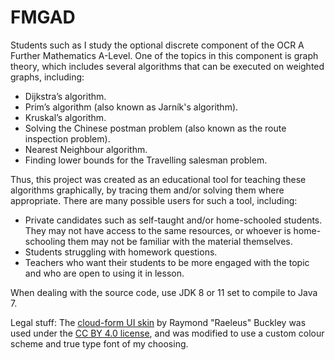 # FMGAD
Students such as I study the optional discrete component of the OCR A Further Mathematics A-Level. One of the topics in this component is graph theory, which includes several algorithms that can be executed on weighted graphs, including:
* Dijkstra’s algorithm.
* Prim’s algorithm (also known as Jarník's algorithm).
* Kruskal’s algorithm.
* Solving the Chinese postman problem (also known as the route inspection problem).
* Nearest Neighbour algorithm.
* Finding lower bounds for the Travelling salesman problem.
 
Thus, this project was created as an educational tool for teaching these algorithms graphically, by tracing them and/or solving them where appropriate. There are many possible users for such a tool, including:
* Private candidates such as self-taught and/or home-schooled students. They may not have access to the same resources, or whoever is home-schooling them may not be familiar with the material themselves. 
* Students struggling with homework questions.
* Teachers who want their students to be more engaged with the topic and who are open to using it in lesson.


When dealing with the source code, use JDK 8 or 11 set to compile to Java 7.

Legal stuff:
The [cloud-form UI skin](https://github.com/czyzby/gdx-skins/tree/master/cloud-form) by Raymond "Raeleus" Buckley was used under the [CC BY 4.0 license](http://creativecommons.org/licenses/by/4.0/), and was modified to use a custom colour scheme and true type font of my choosing.
